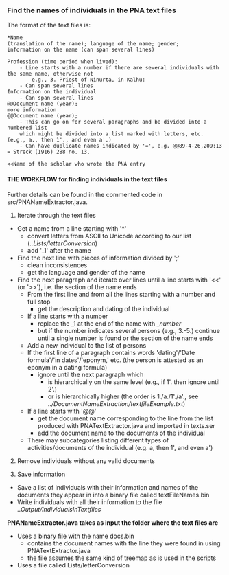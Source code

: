 ### Find the names of individuals in the PNA text files

The format of the text files is:
```
*Name
(translation of the name); language of the name; gender;
information on the name (can span several lines)

Profession (time period when lived): 
	- Line starts with a number if there are several individuals with the same name, otherwise not
		e.g., 3. Priest of Ninurta, in Kalhu:
	- Can span several lines
Information on the individual     
	- Can span several lines
@@Document name (year);
more information
@@Document name (year);
	- This can go on for several paragraphs and be divided into a numbered list 
	which might be divided into a list marked with letters, etc. (e.g., a., then 1'., and even a'.)
	- Can have duplicate names indicated by '=', e.g. @@89-4-26,209:13 = Streck (1916) 288 no. 13.

<<Name of the scholar who wrote the PNA entry
```
#### THE WORKFLOW for finding individuals in the text files

Further details can be found in the commented code in src/PNANameExtractor.java.

1. Iterate through the text files
* Get a name from a line starting with '*'
	* convert letters from ASCII to Unicode according to our list (_..Lists/letterConversion_)
	* add '_1' after the name
* Find the next line with pieces of information divided by ';'
	* clean inconsistences
	* get the language and gender of the name
* Find the next paragraph and iterate over lines until a line starts with '<<' (or '>>'), i.e. the section of the name ends
	* From the first line and from all the lines starting with a number and full stop
		* get the description and dating of the individual
	* If a line starts with a number 
		* replace the _1 at the end of the name with _*number*
		* but if the number indicates several persons (e.g., 3.-5.) continue until a single number is found or the section of the name ends
	* Add a new individual to the list of persons
	* If the first line of a paragraph contains words 'dating'/'Date formula'/'in dates'/'eponym,' etc. (the person is attested as an eponym in a dating formula)
		* ignore until the next paragraph which
			* is hierarchically on the same level (e.g., if 1'. then ignore until 2'.)
			* or is hierarchically higher (the order is 1./a./1'./a'., see _../DocumentNameExtraction/textfileExample.txt_)
	* If a line starts with '@@'
		* get the document name corresponding to the line from the list produced with PNATextExtractor.java and imported in texts.ser
		* add the document name to the documents of the individual
	* There may subcategories listing different types of activities/documents of the individual (e.g. a, then 1', and even a')

2. Remove individuals without any valid documents
	 
3. Save information
* Save a list of individuals with their information and names of the documents they appear in into a binary file called textFileNames.bin
* Write individuals with all their information to the file _..Output/individualsInTextfiles_

**PNANameExtractor.java takes as input the folder where the text files are**
* Uses a binary file with the name docs.bin
	* contains the document names with the line they were found in using PNATextExtractor.java
	* the file assumes the same kind of treemap as is used in the scripts
* Uses a file called Lists/letterConversion
